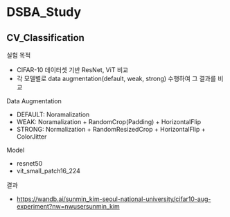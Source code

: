 # DSBA_Study

## CV_Classification

실험 목적
- CIFAR-10 데이터셋 기반 ResNet, ViT 비교
- 각 모델별로 data augmentation(default, weak, strong) 수행하여 그 결과를 비교

Data Augmentation
- DEFAULT: Noramalization
- WEAK:  Noramalization + RandomCrop(Padding) + HorizontalFlip
- STRONG: Normalization + RandomResizedCrop + HorizontalFlip + ColorJitter

Model
- resnet50
- vit_small_patch16_224

결과
- https://wandb.ai/sunmin_kim-seoul-national-university/cifar10-aug-experiment?nw=nwusersunmin_kim
